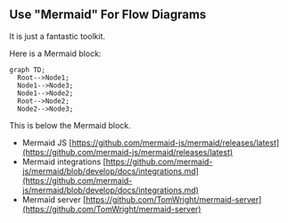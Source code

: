 ## Use "Mermaid" For Flow Diagrams  

It is just a fantastic toolkit.  

Here is a Mermaid block:  

```mermaid 
graph TD;
  Root-->Node1;
  Node1-->Node3;
  Node1-->Node2;
  Root-->Node2;
  Node2-->Node3;
```
  
  This is below the Mermaid block.  
  
* Mermaid JS [https://github.com/mermaid-js/mermaid/releases/latest](https://github.com/mermaid-js/mermaid/releases/latest)  
* Mermaid integrations [https://github.com/mermaid-js/mermaid/blob/develop/docs/integrations.md](https://github.com/mermaid-js/mermaid/blob/develop/docs/integrations.md)  
* Mermaid server [https://github.com/TomWright/mermaid-server](https://github.com/TomWright/mermaid-server)  
